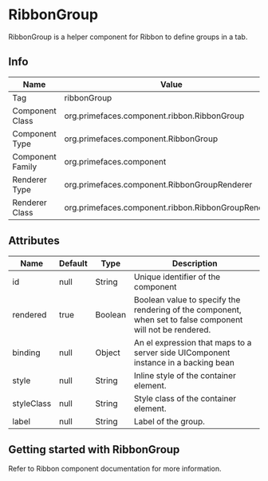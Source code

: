 # RibbonGroup

RibbonGroup is a helper component for Ribbon to define groups in a tab.

## Info

| Name | Value |
| - | - |
| Tag | ribbonGroup
| Component Class | org.primefaces.component.ribbon.RibbonGroup
| Component Type | org.primefaces.component.RibbonGroup
| Component Family | org.primefaces.component |
| Renderer Type | org.primefaces.component.RibbonGroupRenderer
| Renderer Class | org.primefaces.component.ribbon.RibbonGroupRenderer

## Attributes

| Name | Default | Type | Description | 
| --- | --- | --- | --- |
id | null | String | Unique identifier of the component
rendered | true | Boolean | Boolean value to specify the rendering of the component, when set to false component will not be rendered.
binding | null | Object | An el expression that maps to a server side UIComponent instance in a backing bean
style | null | String | Inline style of the container element.
styleClass | null | String | Style class of the container element.
label | null | String | Label of the group.

## Getting started with RibbonGroup
Refer to Ribbon component documentation for more information.

